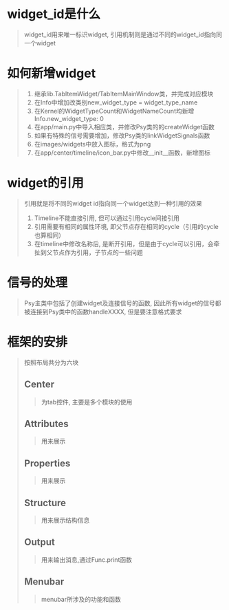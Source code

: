 # widget_id是什么
> widget_id用来唯一标识widget, 引用机制则是通过不同的widget_id指向同一个widget

# 如何新增widget
> 1. 继承lib.TabItemWidget/TabItemMainWindow类，并完成对应模块
> 2. 在Info中增加改类别new_widget_type = widget_type_name
> 3. 在Kernel的WidgetTypeCount和WidgetNameCount均新增Info.new_widget_type: 0
> 4. 在app/main.py中导入相应类，并修改Psy类的的createWidget函数
> 5. 如果有特殊的信号需要增加，修改Psy类的linkWidgetSignals函数
> 6. 在images/widgets中放入图标，格式为png
> 7. 在app/center/timeline/icon_bar.py中修改__init__函数，新增图标

# widget的引用
> 引用就是将不同的widget id指向同一个widget达到一种引用的效果
> 1. Timeline不能直接引用, 但可以通过引用cycle间接引用
> 2. 引用需要有相同的属性环境, 即父节点存在相同的cycle（引用的cycle也算相同）
> 3. 在timeline中修改名称后, 是断开引用，但是由于cycle可以引用，会牵扯到父节点作为引用，子节点的一些问题

# 信号的处理
> Psy主类中包括了创建widget及连接信号的函数, 因此所有widget的信号都被连接到Psy类中的函数handleXXXX, 但是要注意格式要求

# 框架的安排
> 按照布局共分为六块  
> ## Center
>> 为tab控件, 主要是多个模块的使用
> ## Attributes
>> 用来展示
> ## Properties
>> 用来展示
> ## Structure
>> 用来展示结构信息
> ## Output
>> 用来输出消息,通过Func.print函数
> ## Menubar
>> menubar所涉及的功能和函数


